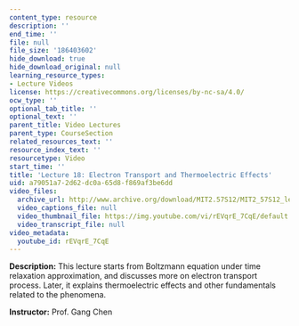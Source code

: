```yaml
---
content_type: resource
description: ''
end_time: ''
file: null
file_size: '186403602'
hide_download: true
hide_download_original: null
learning_resource_types:
- Lecture Videos
license: https://creativecommons.org/licenses/by-nc-sa/4.0/
ocw_type: ''
optional_tab_title: ''
optional_text: ''
parent_title: Video Lectures
parent_type: CourseSection
related_resources_text: ''
resource_index_text: ''
resourcetype: Video
start_time: ''
title: 'Lecture 18: Electron Transport and Thermoelectric Effects'
uid: a79051a7-2d62-dc0a-65d8-f869af3be6dd
video_files:
  archive_url: http://www.archive.org/download/MIT2.57S12/MIT2_57S12_lec18_300k.mp4
  video_captions_file: null
  video_thumbnail_file: https://img.youtube.com/vi/rEVqrE_7CqE/default.jpg
  video_transcript_file: null
video_metadata:
  youtube_id: rEVqrE_7CqE
---
```


**Description:** This lecture starts from Boltzmann equation under time relaxation approximation, and discusses more on electron transport process. Later, it explains thermoelectric effects and other fundamentals related to the phenomena.

**Instructor:** Prof. Gang Chen

